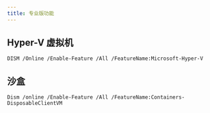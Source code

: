 ```yaml
---
title: 专业版功能
---
```


## Hyper-V 虚拟机

    DISM /Online /Enable-Feature /All /FeatureName:Microsoft-Hyper-V

## 沙盒

    Dism /online /Enable-Feature /All /FeatureName:Containers-DisposableClientVM
